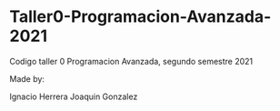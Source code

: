 # Taller0-Programacion-Avanzada-2021
Codigo taller 0 Programacion Avanzada, segundo semestre 2021

Made by:

Ignacio Herrera
Joaquin Gonzalez
